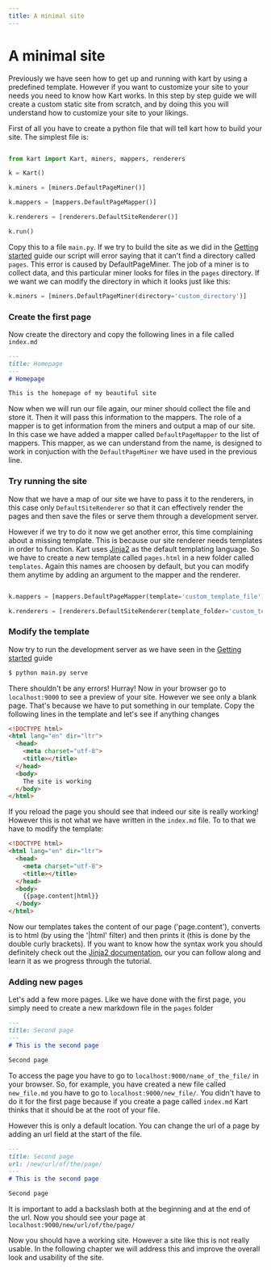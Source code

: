 ```yaml
---
title: A minimal site
---
```

# A minimal site

Previously we have seen how to get up and running with kart by using a predefined template. However if you want to customize your site to your needs you need to know how Kart works. In this step by step guide we will create a custom static site from scratch, and by doing this you will understand how to customize your site to your likings.

First of all you have to create a python file that will tell kart how to build your site. The simplest file is:

```python

from kart import Kart, miners, mappers, renderers

k = Kart()

k.miners = [miners.DefaultPageMiner()]

k.mappers = [mappers.DefaultPageMapper()]

k.renderers = [renderers.DefaultSiteRenderer()]

k.run()

```

Copy this to a file ``main.py``. If we try to build the site as we did in the [Getting started](getting_started) guide our script will error saying that it can't find a directory called ``pages``. This error is caused by DefaultPageMiner. The job of a miner is to collect data, and this particular miner looks for files in the ``pages`` directory. If we want we can modify the directory in which it looks just like this:

```python
k.miners = [miners.DefaultPageMiner(directory='custom_directory')]
```

### Create the first page

Now create the directory and copy the following lines in a file called ``index.md``

```markdown
---
title: Homepage
---
# Homepage

This is the homepage of my beautiful site
```

Now when we will run our file again, our miner should collect the file and store it. Then it will pass this information to the mappers. The role of a mapper is to get information from the miners and output a map of our site. In this case we have added a mapper called ``DefaultPageMapper`` to the list of mappers. This mapper, as we can understand from the name, is designed to work in conjuction with the ``DefaultPageMiner`` we have used in the previous line.

### Try running the site

Now that we have a map of our site we have to pass it to the renderers, in this case only ``DefaultSiteRenderer`` so that it can effectively render the pages and then save the files or serve them through a development server.

However if we try to do it now we get another error, this time complaining about a missing template. This is because our site renderer needs templates in order to function. Kart uses [Jinja2](https://jinja.palletsprojects.com/) as the default templating language. So we have to create a new template called ``pages.html`` in a new folder called ``templates``. Again this names are choosen by default, but you can modify them anytime by adding an argument to the mapper and the renderer.

```python

k.mappers = [mappers.DefaultPageMapper(template='custom_template_file')]

k.renderers = [renderers.DefaultSiteRenderer(template_folder='custom_template_folder')]

```

### Modify the template

Now try to run the development server as we have seen in the [Getting started](getting_started) guide

```bash
$ python main.py serve
```

There shouldn't be any errors! Hurray! Now in your browser go to ``localhost:9000`` to see a preview of your site. However we see only a blank page. That's because we have to put something in our template. Copy the following lines in the template and let's see if anything changes

```html
<!DOCTYPE html>
<html lang="en" dir="ltr">
  <head>
    <meta charset="utf-8">
    <title></title>
  </head>
  <body>
    The site is working
  </body>
</html>

```

If you reload the page you should see that indeed our site is really working! However this is not what we have written in the ``index.md`` file. To to that we have to modify the template:

```html
<!DOCTYPE html>
<html lang="en" dir="ltr">
  <head>
    <meta charset="utf-8">
    <title></title>
  </head>
  <body>
    {{page.content|html}}
  </body>
</html>

```

Now our templates takes the content of our page ('page.content'), converts is to html (by using the '|html' filter) and then prints it (this is done by the double curly brackets). If you want to know how the syntax work you should definitely check out the [Jinja2 documentation](https://jinja.palletsprojects.com/), our you can follow along and learn it as we progress through the tutorial.

### Adding new pages

Let's add a few more pages. Like we have done with the first page, you simply need to create a new markdown file in the ``pages`` folder

```markdown
---
title: Second page
---
# This is the second page

Second page
```

To access the page you have to go to ``localhost:9000/name_of_the_file/`` in your browser. So, for example, you have created a new file called ``new_file.md`` you have to go to ``localhost:9000/new_file/``. You didn't have to do it for the first page because if you create a page called ``index.md`` Kart thinks that it should be at the root of your file.

However this is only a default location. You can change the url of a page by adding an url field at the start of the file.

```markdown
---
title: Second page
url: /new/url/of/the/page/
---
# This is the second page

Second page
```

It is important to add a backslash both at the beginning and at the end of the url. Now you should see your page at ``localhost:9000/new/url/of/the/page/``

Now you should have a working site. However a site like this is not really usable. In the following chapter we will address this and improve the overall look and usability of the site.
